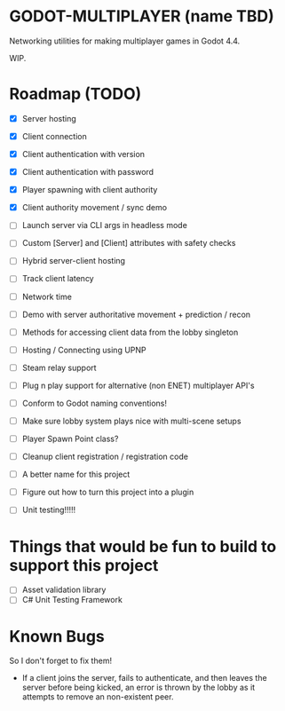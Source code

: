 # GODOT-MULTIPLAYER (name TBD)
Networking utilities for making multiplayer games in Godot 4.4. 

WIP.


# Roadmap (TODO)
- [X] Server hosting
- [X] Client connection
- [X] Client authentication with version
- [X] Client authentication with password
- [X] Player spawning with client authority
- [X] Client authority movement / sync demo
- [ ] Launch server via CLI args in headless mode
- [ ] Custom [Server] and [Client] attributes with safety checks
- [ ] Hybrid server-client hosting
- [ ] Track client latency
- [ ] Network time
- [ ] Demo with server authoritative movement + prediction / recon
- [ ] Methods for accessing client data from the lobby singleton
- [ ] Hosting / Connecting using UPNP
- [ ] Steam relay support
- [ ] Plug n play support for alternative (non ENET) multiplayer API's
- [ ] Conform to Godot naming conventions!
- [ ] Make sure lobby system plays nice with multi-scene setups
- [ ] Player Spawn Point class? 
- [ ] Cleanup client registration / registration code 
- [ ] A better name for this project
- [ ] Figure out how to turn this project into a plugin
- [ ] Unit testing!!!!!


# Things that would be fun to build to support this project
- [ ] Asset validation library
- [ ] C# Unit Testing Framework

# Known Bugs
So I don't forget to fix them!
- If a client joins the server, fails to authenticate, and then leaves the server before being kicked, an error is thrown by the lobby as it attempts to remove an non-existent peer.
